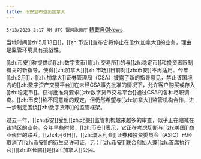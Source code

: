 ```yaml
---
title: 币安宣布退出加拿大
---
```

`5/13/2023 2:17 AM UTC 银河歌舞厅` [轉載自GNews](https://gnews.org/articles/1296784)

当地时间[[zh:5月13日]]，[[zh:币安]]宣布它将停止在[[zh:加拿大]]的业务，理由是监管环境具有挑战性。

[[zh:币安]]称提供给[[zh:数字货币]][[zh:交易所]]的与[[zh:稳定币]]和投资者限制有关的新指导，使得[[zh:加拿大]][[zh:市场]]目前对[[zh:币安]]不再适用。今年[[zh:2月]]，[[zh:加拿大]]证券管理局（CSA）披露了新的指导意见，禁止该国境内的[[zh:数字资产交易平台]]在未经CSA事先批准的情况下，允许客户购买或存入[[zh:稳定币]]。获得批准将要求[[zh:数字货币交易平台]]通过CSA的各种尽职调查。[[zh:币安]]称不同意新的规定，但仍然希望与[[zh:加拿大]]监管机构合作，进一步制定围绕[[zh:数字货币]]的监管框架。

过去一年，[[zh:币安]]受到[[zh:北美]]监管机构越来越多的审查，似乎正在缩减在该地区的业务。今年早些时候，[[zh:币安]]表示，它正在考虑切断与[[zh:美国]]商业伙伴的联系。[[zh:4月6日]]，[[zh:澳大利亚]]证券和投资委员会（ASIC）已经取消了[[zh:币安]]的衍生品许可证。另：[[zh:币安]]联合创始人兼[[zh:首席执行官]][[zh:赵长鹏]]是[[zh:加拿大]]公民。


